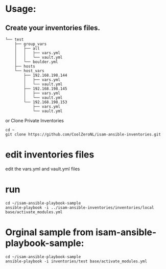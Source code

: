 # Usage:
## Create your inventories files.
```
└── test
    ├── group_vars
    │   ├── all
    │   │   ├── vars.yml
    │   │   └── vault.yml
    │   └── boulder.yml
    ├── hosts
    └── host_vars
        ├── 192.168.198.144
        │   ├── vars.yml
        │   └── vault.yml
        ├── 192.168.198.145
        │   ├── vars.yml
        │   └── vault.yml
        └── 192.168.198.153
            ├── vars.yml
            └── vault.yml
```

or Clone Private Inventories
```
cd ~
git clone https://github.com/CoolZeroNL/isam-ansible-inventories.git
```

# edit inventories files
edit the vars.yml and vault.yml files

# run
```
cd ~/isam-ansible-playbook-sample
ansible-playbook -i ../isam-ansible-inventories/inventories/local base/activate_modules.yml
```


# Orginal sample from isam-ansible-playbook-sample:
```
cd ~/isam-ansible-playbook-sample
ansible-playbook -i inventories/test base/activate_modules.yml
```

